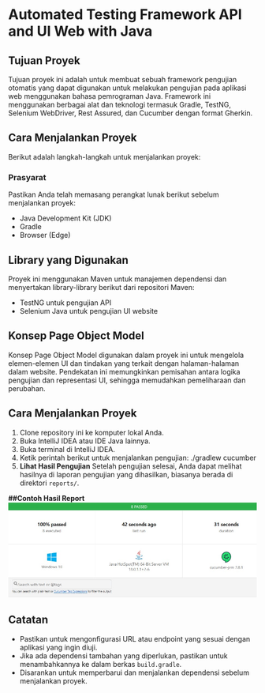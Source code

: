 # Automated Testing Framework API and UI Web with Java

## Tujuan Proyek
Tujuan proyek ini adalah untuk membuat sebuah framework pengujian otomatis yang dapat digunakan untuk melakukan pengujian pada aplikasi web menggunakan bahasa pemrograman Java. Framework ini menggunakan berbagai alat dan teknologi termasuk Gradle, TestNG, Selenium WebDriver, Rest Assured, dan Cucumber dengan format Gherkin.

## Cara Menjalankan Proyek
Berikut adalah langkah-langkah untuk menjalankan proyek:

### Prasyarat
Pastikan Anda telah memasang perangkat lunak berikut sebelum menjalankan proyek:
- Java Development Kit (JDK)
- Gradle
- Browser (Edge)

## Library yang Digunakan
Proyek ini menggunakan Maven untuk manajemen dependensi dan menyertakan library-library berikut dari repositori Maven:
- TestNG untuk pengujian API
- Selenium Java untuk pengujian UI website

## Konsep Page Object Model
Konsep Page Object Model digunakan dalam proyek ini untuk mengelola elemen-elemen UI dan tindakan yang terkait dengan halaman-halaman dalam website. Pendekatan ini memungkinkan pemisahan antara logika pengujian dan representasi UI, sehingga memudahkan pemeliharaan dan perubahan.

## Cara Menjalankan Proyek
1. Clone repository ini ke komputer lokal Anda.
2. Buka IntelliJ IDEA atau IDE Java lainnya.
3. Buka terminal di IntelliJ IDEA.
4. Ketik perintah berikut untuk menjalankan pengujian: ./gradlew cucumber
5. **Lihat Hasil Pengujian**
Setelah pengujian selesai, Anda dapat melihat hasilnya di laporan pengujian yang dihasilkan, biasanya berada di direktori `reports/`.

**##Contoh Hasil Report**
![Hasiil-Report](https://github.com/HabibiYasin/API_and_Web_Test/blob/main/Screenshot_5.jpg?raw=true)

## Catatan
- Pastikan untuk mengonfigurasi URL atau endpoint yang sesuai dengan aplikasi yang ingin diuji.
- Jika ada dependensi tambahan yang diperlukan, pastikan untuk menambahkannya ke dalam berkas `build.gradle`.
- Disarankan untuk memperbarui dan menjalankan dependensi sebelum menjalankan proyek.
